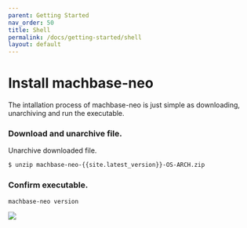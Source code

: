 ```yaml
---
parent: Getting Started
nav_order: 50
title: Shell
permalink: /docs/getting-started/shell
layout: default
---
```


# Install machbase-neo

The intallation process of machbase-neo is just simple as downloading, unarchiving and run the executable.

### Download and unarchive file.

Unarchive downloaded file.

```sh
$ unzip machbase-neo-{{site.latest_version}}-OS-ARCH.zip
```

### Confirm executable.

```sh
machbase-neo version
```

![](./img/server-version.gif)